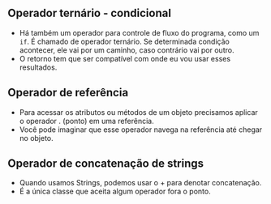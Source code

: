 ## Operador ternário - condicional

- Há também um operador para controle de fluxo do programa, como um `if`. É chamado de operador ternário. Se determinada condição acontecer, ele vai por um caminho, caso contrário vai por outro.
- O retorno tem que ser compatível com onde eu vou usar esses resultados.

## Operador de referência
- Para acessar os atributos ou métodos de um objeto precisamos aplicar o operador . (ponto) em uma referência. 
- Você pode imaginar que esse operador navega na referência até chegar no objeto.

## Operador de concatenação de strings
- Quando usamos Strings, podemos usar o + para denotar concatenação.
- É a única classe que aceita algum operador fora o ponto. 


